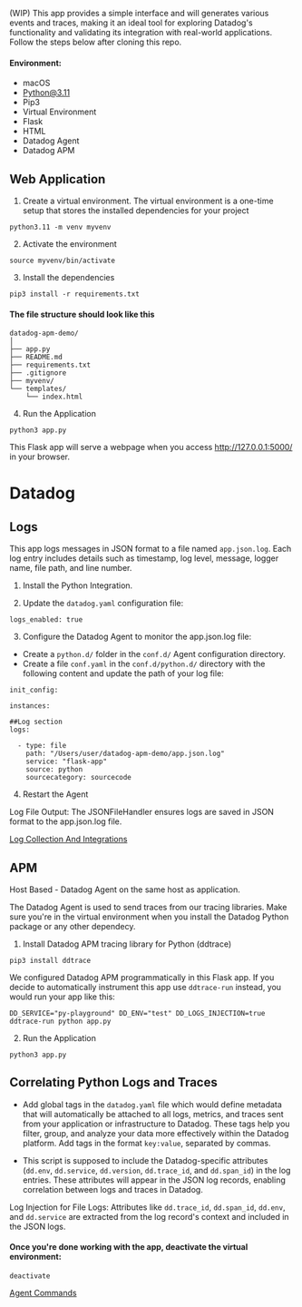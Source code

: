 (WIP) This app provides a simple interface and will generates various events and traces, making it an ideal tool for exploring Datadog's functionality and validating its integration with real-world applications.
Follow the steps below after cloning this repo.

#### Environment:
- macOS
- Python@3.11
- Pip3
- Virtual Environment
- Flask
- HTML
- Datadog Agent
- Datadog APM

## Web Application
1. Create a virtual environment. The virtual environment is a one-time setup that stores the installed dependencies for your project
```
python3.11 -m venv myvenv
```

2. Activate the environment
```
source myvenv/bin/activate
```

3. Install the dependencies
```
pip3 install -r requirements.txt
```

#### The file structure should look like this
```
datadog-apm-demo/
│
├── app.py
├── README.md
├── requirements.txt
├── .gitignore
├── myvenv/
└── templates/
    └── index.html
```

4. Run the Application 
```
python3 app.py
```
This Flask app will serve a webpage when you access http://127.0.0.1:5000/ in your browser.

# Datadog
## Logs
This app logs messages in JSON format to a file named `app.json.log`. Each log entry includes details such as timestamp, log level, message, logger name, file path, and line number.

1. Install the Python Integration.
   
2. Update the `datadog.yaml` configuration file:
```
logs_enabled: true
```

3. Configure the Datadog Agent to monitor the app.json.log file:
- Create a `python.d/` folder in the `conf.d/` Agent configuration directory.
- Create a file `conf.yaml` in the `conf.d/python.d/` directory with the following content and update the path of your log file:
```
init_config:

instances:

##Log section
logs:

  - type: file
    path: "/Users/user/datadog-apm-demo/app.json.log" 
    service: "flask-app"
    source: python
    sourcecategory: sourcecode
```
4. Restart the Agent

Log File Output: The JSONFileHandler ensures logs are saved in JSON format to the app.json.log file.

[Log Collection And Integrations](https://docs.datadoghq.com/logs/log_collection/?tab=host)

## APM
Host Based - Datadog Agent on the same host as application.

The Datadog Agent is used to send traces from our tracing libraries. Make sure you're in the virtual environment when you install the Datadog Python package or any other dependecy.

1. Install Datadog APM tracing library for Python (ddtrace)
```
pip3 install ddtrace
```

We configured Datadog APM programmatically in this Flask app. If you decide to automatically instrument this app use `ddtrace-run` instead, you would run your app like this:
```
DD_SERVICE="py-playground" DD_ENV="test" DD_LOGS_INJECTION=true ddtrace-run python app.py
```

2. Run the Application 
```
python3 app.py
```

## Correlating Python Logs and Traces

* Add global tags in the `datadog.yaml` file which would define metadata that will automatically be attached to all logs, metrics, and traces sent from your application or infrastructure to Datadog. These tags help you filter, group, and analyze your data more effectively within the Datadog platform. Add tags in the format `key:value`, separated by commas.
  
* This script is supposed to include the Datadog-specific attributes (`dd.env`, `dd.service`, `dd.version`, `dd.trace_id`, and `dd.span_id`) in the log entries. These attributes will appear in the JSON log records, enabling correlation between logs and traces in Datadog.

Log Injection for File Logs: Attributes like `dd.trace_id`, `dd.span_id`, `dd.env`, and `dd.service` are extracted from the log record's context and included in the JSON logs.

#### Once you're done working with the app, deactivate the virtual environment:
```
deactivate
```

[Agent Commands](https://docs.datadoghq.com/agent/configuration/agent-commands/)